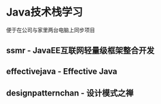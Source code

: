 # Java技术栈学习
便于在公司与家里两台电脑上同步项目
## ssmr - JavaEE互联网轻量级框架整合开发
## effectivejava - Effective Java
## designpatternchan - 设计模式之禅
